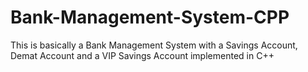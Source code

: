 # Bank-Management-System-CPP
 This is basically a Bank Management System with a Savings Account, Demat Account and a VIP Savings Account implemented in C++
